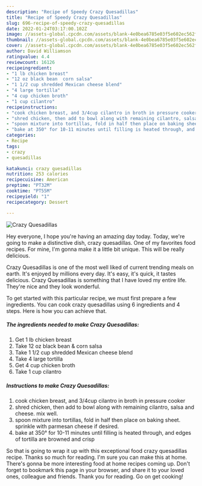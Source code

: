 ```yaml
---
description: "Recipe of Speedy Crazy Quesadillas"
title: "Recipe of Speedy Crazy Quesadillas"
slug: 696-recipe-of-speedy-crazy-quesadillas
date: 2022-01-24T03:17:00.102Z
image: //assets-global.cpcdn.com/assets/blank-4e0bea6785e03f5e602ec562f230caae08da540cada707380b4fe1bbebba43da.png
thumbnail: //assets-global.cpcdn.com/assets/blank-4e0bea6785e03f5e602ec562f230caae08da540cada707380b4fe1bbebba43da.png
cover: //assets-global.cpcdn.com/assets/blank-4e0bea6785e03f5e602ec562f230caae08da540cada707380b4fe1bbebba43da.png
author: David Williamson
ratingvalue: 4.4
reviewcount: 16126
recipeingredient:
- "1 lb chicken breast"
- "12 oz black bean  corn salsa"
- "1 1/2 cup shredded Mexican cheese blend"
- "4 large tortilla"
- "4 cup chicken broth"
- "1 cup cilantro"
recipeinstructions:
- "cook chicken breast, and 3/4cup cilantro in broth in pressure cooker"
- "shred chicken, then add to bowl along with remaining cilantro, salsa and cheese. mix well."
- "spoon mixture into tortillas, fold in half then place on baking sheet. sprinkle with parmesan cheese if desired."
- "bake at 350° for 10-11 minutes until filling is heated through, and edges of tortilla are browned and crisp"
categories:
- Recipe
tags:
- crazy
- quesadillas

katakunci: crazy quesadillas 
nutrition: 253 calories
recipecuisine: American
preptime: "PT32M"
cooktime: "PT55M"
recipeyield: "1"
recipecategory: Dessert

---
```



![Crazy Quesadillas](//assets-global.cpcdn.com/assets/blank-4e0bea6785e03f5e602ec562f230caae08da540cada707380b4fe1bbebba43da.png)

Hey everyone, I hope you're having an amazing day today. Today, we're going to make a distinctive dish, crazy quesadillas. One of my favorites food recipes. For mine, I'm gonna make it a little bit unique. This will be really delicious.



Crazy Quesadillas is one of the most well liked of current trending meals on earth. It's enjoyed by millions every day. It's easy, it's quick, it tastes delicious. Crazy Quesadillas is something that I have loved my entire life. They're nice and they look wonderful.


To get started with this particular recipe, we must first prepare a few ingredients. You can cook crazy quesadillas using 6 ingredients and 4 steps. Here is how you can achieve that.

<!--inarticleads1-->

##### The ingredients needed to make Crazy Quesadillas:

1. Get 1 lb chicken breast
1. Take 12 oz black bean &amp; corn salsa
1. Take 1 1/2 cup shredded Mexican cheese blend
1. Take 4 large tortilla
1. Get 4 cup chicken broth
1. Take 1 cup cilantro




<!--inarticleads2-->

##### Instructions to make Crazy Quesadillas:

1. cook chicken breast, and 3/4cup cilantro in broth in pressure cooker
1. shred chicken, then add to bowl along with remaining cilantro, salsa and cheese. mix well.
1. spoon mixture into tortillas, fold in half then place on baking sheet. sprinkle with parmesan cheese if desired.
1. bake at 350° for 10-11 minutes until filling is heated through, and edges of tortilla are browned and crisp




So that is going to wrap it up with this exceptional food crazy quesadillas recipe. Thanks so much for reading. I'm sure you can make this at home. There's gonna be more interesting food at home recipes coming up. Don't forget to bookmark this page in your browser, and share it to your loved ones, colleague and friends. Thank you for reading. Go on get cooking!

